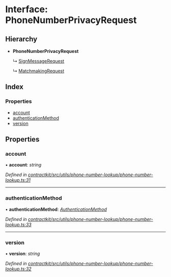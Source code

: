 # Interface: PhoneNumberPrivacyRequest

## Hierarchy

* **PhoneNumberPrivacyRequest**

  ↳ [SignMessageRequest](_contractkit_src_utils_phone_number_lookup_phone_number_lookup_.signmessagerequest.md)

  ↳ [MatchmakingRequest](_contractkit_src_utils_phone_number_lookup_phone_number_lookup_.matchmakingrequest.md)

## Index

### Properties

* [account](_contractkit_src_utils_phone_number_lookup_phone_number_lookup_.phonenumberprivacyrequest.md#account)
* [authenticationMethod](_contractkit_src_utils_phone_number_lookup_phone_number_lookup_.phonenumberprivacyrequest.md#authenticationmethod)
* [version](_contractkit_src_utils_phone_number_lookup_phone_number_lookup_.phonenumberprivacyrequest.md#version)

## Properties

###  account

• **account**: *string*

*Defined in [contractkit/src/utils/phone-number-lookup/phone-number-lookup.ts:31](https://github.com/celo-org/celo-monorepo/blob/master/packages/contractkit/src/utils/phone-number-lookup/phone-number-lookup.ts#L31)*

___

###  authenticationMethod

• **authenticationMethod**: *[AuthenticationMethod](../enums/_contractkit_src_utils_phone_number_lookup_phone_number_lookup_.authenticationmethod.md)*

*Defined in [contractkit/src/utils/phone-number-lookup/phone-number-lookup.ts:33](https://github.com/celo-org/celo-monorepo/blob/master/packages/contractkit/src/utils/phone-number-lookup/phone-number-lookup.ts#L33)*

___

###  version

• **version**: *string*

*Defined in [contractkit/src/utils/phone-number-lookup/phone-number-lookup.ts:32](https://github.com/celo-org/celo-monorepo/blob/master/packages/contractkit/src/utils/phone-number-lookup/phone-number-lookup.ts#L32)*
